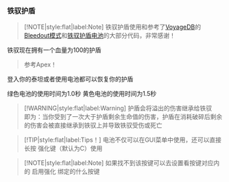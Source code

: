 ### 铁驭护盾

> [!NOTE|style:flat|label:Note]
> 铁驭护盾使用和参考了[VoyageDB](https://github.com/DBmaoha)的[Bleedout模式](https://github.com/DBmaoha/Super.Mixed.Game/blob/main/mod/scripts/vscripts/modifiers/modifier_bleedout.gnut)和[铁驭护盾电池](https://github.com/DBmaoha/Super.Mixed.Game/blob/main/mod/scripts/vscripts/pilotutil/pilot_shield_battery.gnut)的大部分代码，非常感谢！

铁驭现在拥有一个血量为100的护盾

> 参考Apex！

登入你的泰坦或者使用电池都可以恢复你的护盾

绿色电池的使用时间为1.0秒 黄色电池的使用时间为1.5秒

> [!WARNING|style:flat|label:Warning]
> 护盾会将溢出的伤害继承给铁驭<br/>
> 即为：当你受到了一次大于护盾剩余生命值的伤害，护盾在消耗破碎后剩余的伤害会被直接继承到铁驭上并导致铁驭受伤或死亡

> [!TIP|style:flat|label:Tips！]
> 电池不仅可以在GUI菜单中使用，还可以直接长按 强化键（默认为C）使用

> [!NOTE|style:flat|label:Note]
> 如果找不到该按键可以去设置看按键对应内的 启用强化 绑定的什么按键